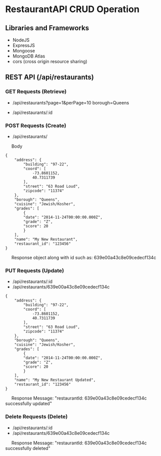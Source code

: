 # RestaurantAPI CRUD Operation 

## Libraries and Frameworks
- NodeJS
- ExpressJS
- Mongoose
- MongoDB Atlas
- cors (cross origin resource sharing)

## REST API (/api/restaurants)

### GET Requests (Retrieve)
- /api/restaurants?page=1&perPage=10 borough=Queens

- /api/restaurants/:id


### POST Requests (Create)
- /api/restaurants/  

&nbsp;&nbsp;&nbsp;&nbsp;&nbsp;Body

```
{
    "address": {
        "building": "97-22",
        "coord": [
            -73.8601152,
            40.7311739
        ],
        "street": "63 Road Loud",
        "zipcode": "11374"
    },
    "borough": "Queens",
    "cuisine": "Jewish/Kosher",
    "grades": [
        {
        "date": "2014-11-24T00:00:00.000Z",
        "grade": "Z",
        "score": 20
        }
    ],
    "name": "My New Restaurant",
    "restaurant_id": "123456"
}
```
&nbsp;&nbsp;&nbsp;&nbsp;&nbsp;Response object along with id such as: 639e00a43c8e09cedecf134c


### PUT Requests (Update)
- /api/restaurants/:id  
- /api/restaurants/639e00a43c8e09cedecf134c

```
{
    "address": {
        "building": "97-22",
        "coord": [
            -73.8601152,
            40.7311739
        ],
        "street": "63 Road Loud",
        "zipcode": "11374"
    },
    "borough": "Queens",
    "cuisine": "Jewish/Kosher",
    "grades": [
        {
        "date": "2014-11-24T00:00:00.000Z",
        "grade": "Z",
        "score": 20
        }
    ],
    "name": "My New Restaurant Updated",
    "restaurant_id": "123456"
}
```

&nbsp;&nbsp;&nbsp;&nbsp;&nbsp;Response Message: "restaurantId: 639e00a43c8e09cedecf134c successfully updated"

### Delete Requests (Delete)
- /api/restaurants/:id
- /api/restaurants/639e00a43c8e09cedecf134c

&nbsp;&nbsp;&nbsp;&nbsp;&nbsp;Response Message: "restaurantId: 639e00a43c8e09cedecf134c successfully deleted"